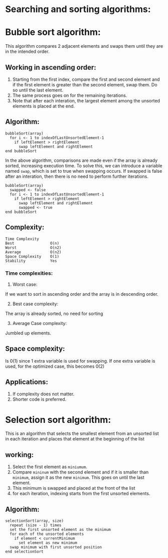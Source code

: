 # Searching and sorting algorithms:

# Bubble sort algorithm:

This algorithm compares 2 adjacent elements and swaps them until they are in the intended order.

## Working in ascending order:
1. Starting from the first index, compare the first and second element and if the first element is greater than the second element, swap them. Do so until the last element.
2. The same process goes on for the remaining iterations.
3. Note that after each interation, the largest element among the unsorted elements is placed at the end.

## Algorithm:
```
bubbleSort(array)
  for i <- 1 to indexOfLastUnsortedElement-1
    if leftElement > rightElement
      swap leftElement and rightElement
end bubbleSort
```
In the above algorithm, comparisons are made even if the array is already sorted, increasing execution time.
To solve this, we can introduce a variable named `swap`, which is set to true when swapping occurs. If swapped is false after an interation, then there is no need to perform further iterations.

```
bubbleSort(array)
  swapped <- false
  for i <- 1 to indexOfLastUnsortedElement-1
    if leftElement > rightElement
      swap leftElement and rightElement
      swapped <- true
end bubbleSort
```

## Complexity:
```
Time Complexity	 
Best	            O(n)
Worst	            O(n2)
Average	            O(n2)
Space Complexity	O(1)
Stability	        Yes
```

### Time complexities:
1. Worst case: 

If we want to sort in ascending order and the array is in descending order.

2. Best case complexity:

The array is already sorted, no need for sorting

3. Average Case complexity:

Jumbled up elements.

## Space complexity:
Is 0(1) since 1 extra variable is used for swapping. If one extra variable is used, for the optimized case, this becomes 0(2)

## Applications:
1. If complexity does not matter.
2. Shorter code is preferred.

# Selection sort algorithm:
This is an algorithm that selects the smallest element from an unsorted list in each iteration and places that element at the beginning of the list

## working:
1. Select the first element as `miniumum`.
2. Compare `mininum` with the second element and if it is smaller than `minimum`, assign it as the new `minimum`. This goes on until the last element.
3. This minimum is swapped and placed at the front of the list
4. for each iteration, indexing starts from the first unsorted elements.    

## Algorithm:
```
selectionSort(array, size)
  repeat (size - 1) times
  set the first unsorted element as the minimum
  for each of the unsorted elements
    if element < currentMinimum
      set element as new minimum
  swap minimum with first unsorted position
end selectionSort
```



